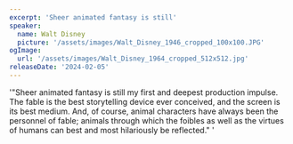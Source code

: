 ```yaml
---
excerpt: 'Sheer animated fantasy is still'
speaker:
  name: Walt Disney
  picture: '/assets/images/Walt_Disney_1946_cropped_100x100.JPG'
ogImage:
  url: '/assets/images/Walt_Disney_1964_cropped_512x512.jpg'
releaseDate: '2024-02-05'
---
```


'"Sheer animated fantasy is still my first and deepest production impulse. The fable is the best storytelling device ever conceived, and the screen is its best medium. And, of course, animal characters have always been the personnel of fable; animals through which the foibles as well as the virtues of humans can best and most hilariously be reflected."'
